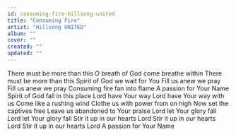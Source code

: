 ```yaml
---
id: consuming-fire-hillsong-united
title: "Consuming Fire"
artist: "Hillsong UNITED"
album: ""
cover: ""
created: ""
updated: ""
---
```


There must be more than this
O breath of God come breathe within
There must be more than this
Spirit of God we wait for You
Fill us anew we pray
Fill us anew we pray
Consuming fire fan into flame
A passion for Your Name
Spirit of God fall in this place
Lord have Your way
Lord have Your way with us
Come like a rushing wind
Clothe us with power from on high
Now set the captives free
Leave us abandoned to Your praise
Lord let Your glory fall
Lord let Your glory fall
Stir it up in our hearts Lord
Stir it up in our hearts Lord
Stir it up in our hearts Lord
A passion for Your Name